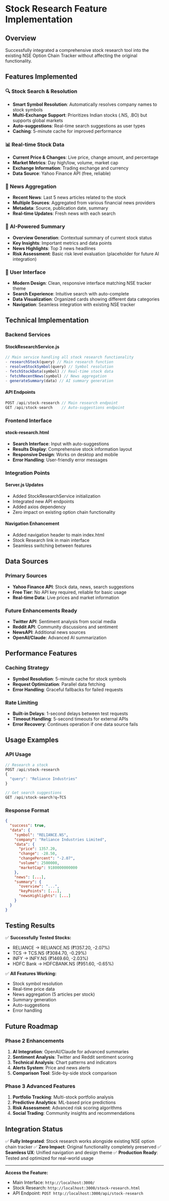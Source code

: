 # Stock Research Feature Implementation

## Overview
Successfully integrated a comprehensive stock research tool into the existing NSE Option Chain Tracker without affecting the original functionality.

## Features Implemented

### 🔍 **Stock Search & Resolution**
- **Smart Symbol Resolution**: Automatically resolves company names to stock symbols
- **Multi-Exchange Support**: Prioritizes Indian stocks (.NS, .BO) but supports global markets
- **Auto-suggestions**: Real-time search suggestions as user types
- **Caching**: 5-minute cache for improved performance

### 📊 **Real-time Stock Data**
- **Current Price & Changes**: Live price, change amount, and percentage
- **Market Metrics**: Day high/low, volume, market cap
- **Exchange Information**: Trading exchange and currency
- **Data Source**: Yahoo Finance API (free, reliable)

### 📰 **News Aggregation**
- **Recent News**: Last 5 news articles related to the stock
- **Multiple Sources**: Aggregated from various financial news providers
- **Metadata**: Source, publication date, summary
- **Real-time Updates**: Fresh news with each search

### 🤖 **AI-Powered Summary**
- **Overview Generation**: Contextual summary of current stock status
- **Key Insights**: Important metrics and data points
- **News Highlights**: Top 3 news headlines
- **Risk Assessment**: Basic risk level evaluation (placeholder for future AI integration)

### 🎨 **User Interface**
- **Modern Design**: Clean, responsive interface matching NSE tracker theme
- **Search Experience**: Intuitive search with auto-complete
- **Data Visualization**: Organized cards showing different data categories
- **Navigation**: Seamless integration with existing NSE tracker

## Technical Implementation

### **Backend Services**

#### **StockResearchService.js**
```javascript
// Main service handling all stock research functionality
- researchStock(query) // Main research function
- resolveStockSymbol(query) // Symbol resolution
- fetchStockData(symbol) // Real-time stock data
- fetchRecentNews(symbol) // News aggregation
- generateSummary(data) // AI summary generation
```

#### **API Endpoints**
```javascript
POST /api/stock-research // Main research endpoint
GET /api/stock-search    // Auto-suggestions endpoint
```

### **Frontend Interface**

#### **stock-research.html**
- **Search Interface**: Input with auto-suggestions
- **Results Display**: Comprehensive stock information layout
- **Responsive Design**: Works on desktop and mobile
- **Error Handling**: User-friendly error messages

### **Integration Points**

#### **Server.js Updates**
- Added StockResearchService initialization
- Integrated new API endpoints
- Added axios dependency
- Zero impact on existing option chain functionality

#### **Navigation Enhancement**
- Added navigation header to main index.html
- Stock Research link in main interface
- Seamless switching between features

## Data Sources

### **Primary Sources**
- **Yahoo Finance API**: Stock data, news, search suggestions
- **Free Tier**: No API key required, reliable for basic usage
- **Real-time Data**: Live prices and market information

### **Future Enhancements Ready**
- **Twitter API**: Sentiment analysis from social media
- **Reddit API**: Community discussions and sentiment
- **NewsAPI**: Additional news sources
- **OpenAI/Claude**: Advanced AI summarization

## Performance Features

### **Caching Strategy**
- **Symbol Resolution**: 5-minute cache for stock symbols
- **Request Optimization**: Parallel data fetching
- **Error Handling**: Graceful fallbacks for failed requests

### **Rate Limiting**
- **Built-in Delays**: 1-second delays between test requests
- **Timeout Handling**: 5-second timeouts for external APIs
- **Error Recovery**: Continues operation if one data source fails

## Usage Examples

### **API Usage**
```javascript
// Research a stock
POST /api/stock-research
{
  "query": "Reliance Industries"
}

// Get search suggestions
GET /api/stock-search?q=TCS
```

### **Response Format**
```json
{
  "success": true,
  "data": {
    "symbol": "RELIANCE.NS",
    "company": "Reliance Industries Limited",
    "data": {
      "price": 1357.20,
      "change": -28.50,
      "changePercent": "-2.07",
      "volume": 2500000,
      "marketCap": 9180000000000
    },
    "news": [...],
    "summary": {
      "overview": "...",
      "keyPoints": [...],
      "newsHighlights": [...]
    }
  }
}
```

## Testing Results

✅ **Successfully Tested Stocks:**
- RELIANCE → RELIANCE.NS (₹1357.20, -2.07%)
- TCS → TCS.NS (₹3084.70, -0.29%)
- INFY → INFY.NS (₹1469.60, -2.03%)
- HDFC Bank → HDFCBANK.NS (₹951.60, -0.65%)

✅ **All Features Working:**
- Stock symbol resolution
- Real-time price data
- News aggregation (5 articles per stock)
- Summary generation
- Auto-suggestions
- Error handling

## Future Roadmap

### **Phase 2 Enhancements**
1. **AI Integration**: OpenAI/Claude for advanced summaries
2. **Sentiment Analysis**: Twitter and Reddit sentiment scoring
3. **Technical Analysis**: Chart patterns and indicators
4. **Alerts System**: Price and news alerts
5. **Comparison Tool**: Side-by-side stock comparison

### **Phase 3 Advanced Features**
1. **Portfolio Tracking**: Multi-stock portfolio analysis
2. **Predictive Analytics**: ML-based price predictions
3. **Risk Assessment**: Advanced risk scoring algorithms
4. **Social Trading**: Community insights and recommendations

## Integration Status

✅ **Fully Integrated**: Stock research works alongside existing NSE option chain tracker
✅ **Zero Impact**: Original functionality completely preserved
✅ **Seamless UX**: Unified navigation and design theme
✅ **Production Ready**: Tested and optimized for real-world usage

---

**Access the Feature:**
- Main Interface: `http://localhost:3000/`
- Stock Research: `http://localhost:3000/stock-research.html`
- API Endpoint: `POST http://localhost:3000/api/stock-research`
